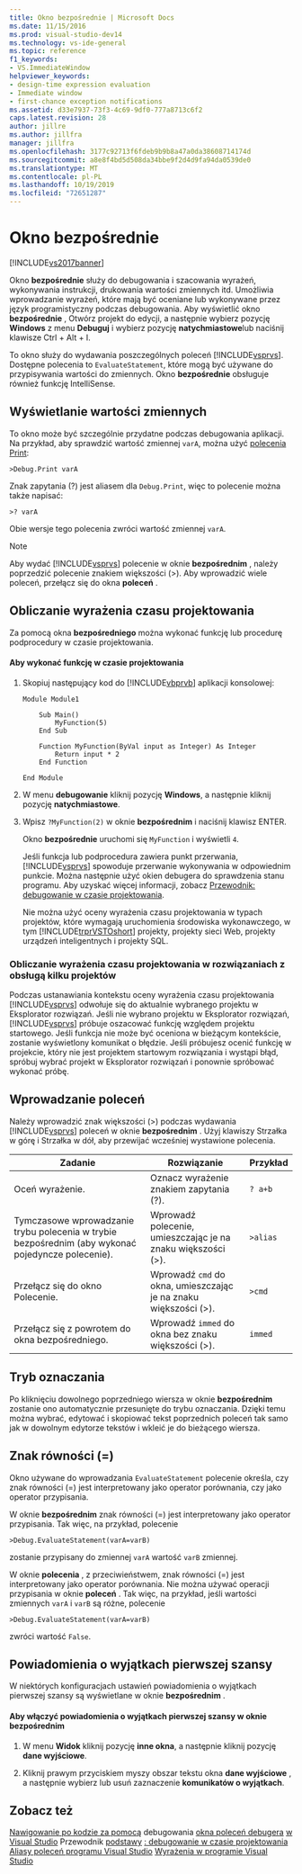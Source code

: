 ```yaml
---
title: Okno bezpośrednie | Microsoft Docs
ms.date: 11/15/2016
ms.prod: visual-studio-dev14
ms.technology: vs-ide-general
ms.topic: reference
f1_keywords:
- VS.ImmediateWindow
helpviewer_keywords:
- design-time expression evaluation
- Immediate window
- first-chance exception notifications
ms.assetid: d33e7937-73f3-4c69-9df0-777a8713c6f2
caps.latest.revision: 28
author: jillre
ms.author: jillfra
manager: jillfra
ms.openlocfilehash: 3177c92713f6fdeb9b9b8a47a0da38608714174d
ms.sourcegitcommit: a8e8f4bd5d508da34bbe9f2d4d9fa94da0539de0
ms.translationtype: MT
ms.contentlocale: pl-PL
ms.lasthandoff: 10/19/2019
ms.locfileid: "72651287"
---
```

# <a name="immediate-window"></a>Okno bezpośrednie
[!INCLUDE[vs2017banner](../../includes/vs2017banner.md)]

Okno **bezpośrednie** służy do debugowania i szacowania wyrażeń, wykonywania instrukcji, drukowania wartości zmiennych itd. Umożliwia wprowadzanie wyrażeń, które mają być oceniane lub wykonywane przez język programistyczny podczas debugowania. Aby wyświetlić okno **bezpośrednie** , Otwórz projekt do edycji, a następnie wybierz pozycję **Windows** z menu **Debuguj** i wybierz pozycję **natychmiastowe**lub naciśnij klawisze Ctrl + Alt + I.

 To okno służy do wydawania poszczególnych poleceń [!INCLUDE[vsprvs](../../includes/vsprvs-md.md)]. Dostępne polecenia to `EvaluateStatement`, które mogą być używane do przypisywania wartości do zmiennych. Okno **bezpośrednie** obsługuje również funkcję IntelliSense.

## <a name="displaying-the-values-of-variables"></a>Wyświetlanie wartości zmiennych
 To okno może być szczególnie przydatne podczas debugowania aplikacji. Na przykład, aby sprawdzić wartość zmiennej `varA`, można użyć [polecenia Print](../../ide/reference/print-command.md):

```
>Debug.Print varA
```

 Znak zapytania (?) jest aliasem dla `Debug.Print`, więc to polecenie można także napisać:

```
>? varA
```

 Obie wersje tego polecenia zwróci wartość zmiennej `varA`.

> [!NOTE]
> Aby wydać [!INCLUDE[vsprvs](../../includes/vsprvs-md.md)] polecenie w oknie **bezpośrednim** , należy poprzedzić polecenie znakiem większości (>). Aby wprowadzić wiele poleceń, przełącz się do okna **poleceń** .

## <a name="design-time-expression-evaluation"></a>Obliczanie wyrażenia czasu projektowania
 Za pomocą okna **bezpośredniego** można wykonać funkcję lub procedurę podprocedury w czasie projektowania.

#### <a name="to-execute-a-function-at-design-time"></a>Aby wykonać funkcję w czasie projektowania

1. Skopiuj następujący kod do [!INCLUDE[vbprvb](../../includes/vbprvb-md.md)] aplikacji konsolowej:

   ```
   Module Module1

       Sub Main()
           MyFunction(5)
       End Sub

       Function MyFunction(ByVal input as Integer) As Integer
           Return input * 2
       End Function

   End Module
   ```

2. W menu **debugowanie** kliknij pozycję **Windows**, a następnie kliknij pozycję **natychmiastowe**.

3. Wpisz `?MyFunction(2)` w oknie **bezpośrednim** i naciśnij klawisz ENTER.

    Okno **bezpośrednie** uruchomi się `MyFunction` i wyświetli `4`.

   Jeśli funkcja lub podprocedura zawiera punkt przerwania, [!INCLUDE[vsprvs](../../includes/vsprvs-md.md)] spowoduje przerwanie wykonywania w odpowiednim punkcie. Można następnie użyć okien debugera do sprawdzenia stanu programu. Aby uzyskać więcej informacji, zobacz [Przewodnik: debugowanie w czasie projektowania](../../debugger/walkthrough-debugging-at-design-time.md).

   Nie można użyć oceny wyrażenia czasu projektowania w typach projektów, które wymagają uruchomienia środowiska wykonawczego, w tym [!INCLUDE[trprVSTOshort](../../includes/trprvstoshort-md.md)] projekty, projekty sieci Web, projekty urządzeń inteligentnych i projekty SQL.

### <a name="design-time-expression-evaluation-in-multi-project-solutions"></a>Obliczanie wyrażenia czasu projektowania w rozwiązaniach z obsługą kilku projektów
 Podczas ustanawiania kontekstu oceny wyrażenia czasu projektowania [!INCLUDE[vsprvs](../../includes/vsprvs-md.md)] odwołuje się do aktualnie wybranego projektu w Eksplorator rozwiązań. Jeśli nie wybrano projektu w Eksplorator rozwiązań, [!INCLUDE[vsprvs](../../includes/vsprvs-md.md)] próbuje oszacować funkcję względem projektu startowego. Jeśli funkcja nie może być oceniona w bieżącym kontekście, zostanie wyświetlony komunikat o błędzie. Jeśli próbujesz ocenić funkcję w projekcie, który nie jest projektem startowym rozwiązania i wystąpi błąd, spróbuj wybrać projekt w Eksplorator rozwiązań i ponownie spróbować wykonać próbę.

## <a name="entering-commands"></a>Wprowadzanie poleceń
 Należy wprowadzić znak większości (>) podczas wydawania [!INCLUDE[vsprvs](../../includes/vsprvs-md.md)] poleceń w oknie **bezpośrednim** . Użyj klawiszy Strzałka w górę i Strzałka w dół, aby przewijać wcześniej wystawione polecenia.

|Zadanie|Rozwiązanie|Przykład|
|----------|--------------|-------------|
|Oceń wyrażenie.|Oznacz wyrażenie znakiem zapytania (?).|`? a+b`|
|Tymczasowe wprowadzanie trybu polecenia w trybie bezpośrednim (aby wykonać pojedyncze polecenie).|Wprowadź polecenie, umieszczając je na znaku większości (>).|`>alias`|
|Przełącz się do okno Polecenie.|Wprowadź `cmd` do okna, umieszczając je na znaku większości (>).|`>cmd`|
|Przełącz się z powrotem do okna bezpośredniego.|Wprowadź `immed` do okna bez znaku większości (>).|`immed`|

## <a name="mark-mode"></a>Tryb oznaczania
 Po kliknięciu dowolnego poprzedniego wiersza w oknie **bezpośrednim** zostanie ono automatycznie przesunięte do trybu oznaczania. Dzięki temu można wybrać, edytować i skopiować tekst poprzednich poleceń tak samo jak w dowolnym edytorze tekstów i wkleić je do bieżącego wiersza.

## <a name="the-equals--sign"></a>Znak równości (=)
 Okno używane do wprowadzania `EvaluateStatement` polecenie określa, czy znak równości (=) jest interpretowany jako operator porównania, czy jako operator przypisania.

 W oknie **bezpośrednim** znak równości (=) jest interpretowany jako operator przypisania. Tak więc, na przykład, polecenie

```
>Debug.EvaluateStatement(varA=varB)
```

 zostanie przypisany do zmiennej `varA` wartość `varB` zmiennej.

 W oknie **polecenia** , z przeciwieństwem, znak równości (=) jest interpretowany jako operator porównania. Nie można używać operacji przypisania w oknie **poleceń** . Tak więc, na przykład, jeśli wartości zmiennych `varA` i `varB` są różne, polecenie

```
>Debug.EvaluateStatement(varA=varB)
```

 zwróci wartość `False`.

## <a name="first-chance-exception-notifications"></a>Powiadomienia o wyjątkach pierwszej szansy
 W niektórych konfiguracjach ustawień powiadomienia o wyjątkach pierwszej szansy są wyświetlane w oknie **bezpośrednim** .

#### <a name="to-toggle-first-chance-exception-notifications-in-the-immediate-window"></a>Aby włączyć powiadomienia o wyjątkach pierwszej szansy w oknie bezpośrednim

1. W menu **Widok** kliknij pozycję **inne okna**, a następnie kliknij pozycję **dane wyjściowe**.

2. Kliknij prawym przyciskiem myszy obszar tekstu okna **dane wyjściowe** , a następnie wybierz lub usuń zaznaczenie **komunikatów o wyjątkach**.

## <a name="see-also"></a>Zobacz też
 [Nawigowanie po kodzie za pomocą](../../debugger/navigating-through-code-with-the-debugger.md) debugowania [okna poleceń debugera](../../ide/reference/command-window.md) [w Visual Studio](../../debugger/debugging-in-visual-studio.md) Przewodnik [podstawy](../../debugger/debugger-basics.md) [: debugowanie w czasie projektowania](../../debugger/walkthrough-debugging-at-design-time.md) [Aliasy poleceń programu Visual Studio](../../ide/reference/visual-studio-command-aliases.md) [ Wyrażenia w programie Visual Studio](../../ide/using-regular-expressions-in-visual-studio.md)
